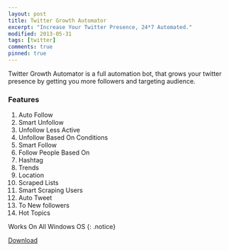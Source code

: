 ```yaml
---
layout: post
title: Twitter Growth Automator
excerpt: "Increase Your Twitter Presence, 24*7 Automated."
modified: 2013-05-31
tags: [twitter]
comments: true
pinned: true
---
```


Twitter Growth Automator is a full automation bot, that grows your twitter presence by getting you more followers and targeting audience.



### Features

1. Auto Follow
2. Smart Unfollow
 1. Unfollow Less Active
 2. Unfollow Based On Conditions
3. Smart Follow
4. Follow People Based On
  1. Hashtag
  2. Trends
  3. Location
  4. Scraped Lists
5. Smart Scraping Users  
6. Auto Tweet
 1. To New followers
 2. Hot Topics


Works On All Windows OS
{: .notice}

<div markdown="0"><a href="#" class="btn">Download</a></div
{: .notice}

>
